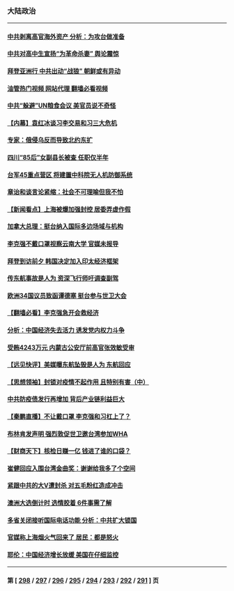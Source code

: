 ### 大陆政治
---
#### [中共剥离高官海外资产 分析：为攻台做准备](../../pages/ncid277/n13740959.md?05200045) 
#### [中共对高中生宣扬“为革命杀妻” 舆论震惊](../../pages/ncid277/n13740899.md?05200045) 
#### [拜登亚洲行 中共出动“战狼” 朝鲜或有异动](../../pages/ncid277/n13740664.md?05200045) 
#### [油管热门视频 网站代理 翻墙必看视频](http://209.222.30.114:81/youtube.html?05200045)
#### [中共“躲避”UN粮食会议 美官员说不奇怪](../../pages/ncid277/n13740742.md?05200045) 
#### [【内幕】袁红冰谈习李交易和习三大危机](../../pages/ncid277/n13740721.md?05200045) 
#### [专家：俄侵乌反而导致北约东扩](../../pages/ncid277/n13740571.md?05200045) 
#### [四川“85后”女副县长被查 任职仅半年](../../pages/ncid277/n13740564.md?05200045) 
#### [台军45重点营区 将建置中科院无人机防御系统](../../pages/ncid277/n13740503.md?05200045) 
#### [章诒和谈言论紧缩：社会不可理喻但我不怕](../../pages/ncid277/n13740493.md?05200045) 
#### [【新闻看点】上海被爆加强封控 居委弄虚作假](../../pages/ncid277/n13740247.md?05200045) 
#### [加拿大总理：挺台纳入国际多边场域与机构](../../pages/ncid277/n13740395.md?05200045) 
#### [李克强不戴口罩视察云南大学 官媒未报导](../../pages/ncid277/n13740385.md?05200045) 
#### [拜登到访前夕 韩国决定加入印太经济框架](../../pages/ncid277/n13740458.md?05200045) 
#### [传东航事故是人为 资深飞行师吁调查副驾](../../pages/ncid277/n13740449.md?05200045) 
#### [欧洲34国议员致函谭德塞 挺台参与世卫大会](../../pages/ncid277/n13740374.md?05200045) 
#### [【翻墙必看】李克强急开会救经济](../../pages/ncid277/n13740427.md?05200045) 
#### [分析：中国经济失去活力 诱发党内权力斗争](../../pages/ncid277/n13740219.md?05200045) 
#### [受贿4243万元 内蒙古公安厅前高官张效敏受审](../../pages/ncid277/n13740317.md?05200045) 
#### [【远见快评】美媒曝东航坠毁是人为 东航回应](../../pages/ncid277/n13740248.md?05200045) 
#### [【思想领袖】封锁对疫情不起作用 且特别有害（中）](../../pages/ncid277/n13735181.md?05200045) 
#### [中共防疫债发行再增加 背后产业链利益巨大](../../pages/ncid277/n13740260.md?05200045) 
#### [【秦鹏直播】不让戴口罩 李克强和习杠上了？](../../pages/ncid277/n13740262.md?05200045) 
#### [布林肯发声明 强烈敦促世卫邀台湾参加WHA](../../pages/ncid277/n13740190.md?05200045) 
#### [【财商天下】核检日赚一亿 钱进了谁的口袋？](../../pages/ncid277/n13740132.md?05200045) 
#### [崔健回应入围台湾金曲奖：谢谢给我多了个空间](../../pages/ncid277/n13740209.md?05200045) 
#### [紧跟中共的大V遭封杀 对五毛粉红造成冲击](../../pages/ncid277/n13740226.md?05200045) 
#### [澳洲大选倒计时 选情胶着 6件事需了解](../../pages/ncid277/n13740166.md?05200045) 
#### [多省关闭接听国际电话功能 分析：中共扩大锁国](../../pages/ncid277/n13740197.md?05200045) 
#### [官媒称上海烟火气回来了 居民：都是怒火](../../pages/ncid277/n13740202.md?05200045) 
#### [耶伦：中国经济增长放缓 美国在仔细监控](../../pages/ncid277/n13740151.md?05200045) 

---
#### 第 [ [298](./298.md?05200045) / [297](./297.md?05200045) / [296](./296.md?05200045) / [295](./295.md?05200045) / [294](./294.md?05200045) / [293](./293.md?05200045) / [292](./292.md?05200045) / [291](./291.md?05200045) ] 页

